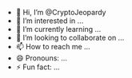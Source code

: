 - 👋 Hi, I’m @CryptoJeopardy
- 👀 I’m interested in ...
- 🌱 I’m currently learning ...
- 💞️ I’m looking to collaborate on ...
- 📫 How to reach me ...
- 😄 Pronouns: ...
- ⚡ Fun fact: ...

<!---
CryptoJeopardy/CryptoJeopardy is a ✨ special ✨ repository because its `README.md` (this file) appears on your GitHub profile.
You can click the Preview link to take a look at your changes.
--->
